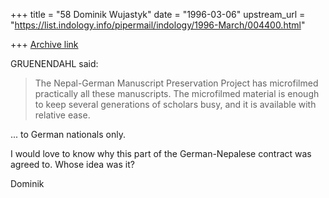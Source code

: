 +++
title = "58 Dominik Wujastyk"
date = "1996-03-06"
upstream_url = "https://list.indology.info/pipermail/indology/1996-March/004400.html"

+++
[Archive link](https://list.indology.info/pipermail/indology/1996-March/004400.html)

GRUENENDAHL said:
> The Nepal-German Manuscript
> Preservation Project has microfilmed practically all these 
> manuscripts. The microfilmed material is enough to keep several 
> generations of scholars busy, and it is available with relative ease.

... to German nationals only.

I would love to know why this part of the German-Nepalese contract was
agreed to.  Whose idea was it?

Dominik






